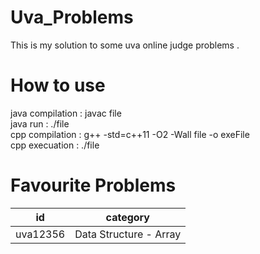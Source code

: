 # Uva_Problems
This is my solution to some uva online judge problems .

# How to use
java compilation : javac file<br>
java run : ./file<br>
cpp compilation : g++ -std=c++11 -O2 -Wall file -o exeFile<br>
cpp execuation : ./file<br>

# Favourite Problems<br>

| id  | category |
| ------------- | ------------- |
| uva12356  | Data Structure - Array  |
